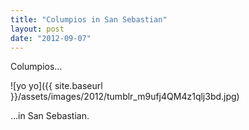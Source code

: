 ```yaml
---
title: "Columpios in San Sebastian"
layout: post
date: "2012-09-07"
---
```


Columpios…

![yo yo]({{ site.baseurl }}/assets/images/2012/tumblr_m9ufj4QM4z1qlj3bd.jpg)

…in San Sebastian.
